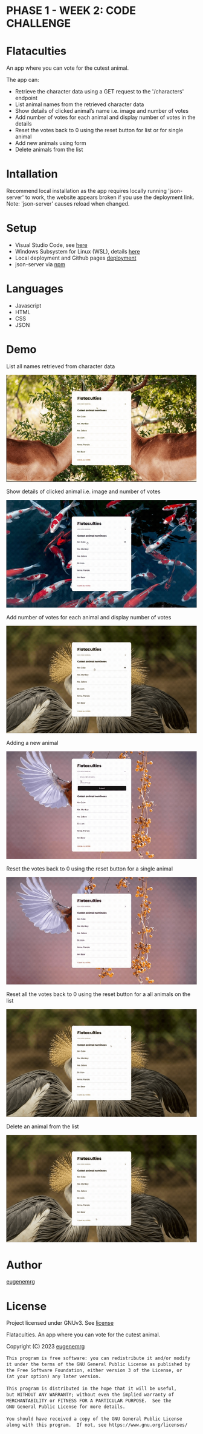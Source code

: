 # PHASE 1 - WEEK 2: CODE CHALLENGE

# Flataculties

An app where you can vote for the cutest animal.

The app can:
- Retrieve the character data using a GET request to the '/characters' endpoint
- List animal names from the retrieved character data
- Show details of clicked animal’s name i.e. image and number of votes
- Add number of votes for each animal and display number of votes in the details
- Reset the votes back to 0 using the reset button for list or for single animal
- Add new animals using form
- Delete animals from the list

# Intallation

Recommend local installation as the app requires locally running 'json-server' to work, the website appears broken if you use the deployment link. Note: 'json-server' causes reload when changed.

# Setup
- Visual Studio Code, see [here](https://code.visualstudio.com/)
- Windows Subsystem for Linux (WSL), details [here](https://learn.microsoft.com/en-us/windows/wsl/install)
- Local deployment and Github pages [deployment](https://eugenemrg.github.io/phase-1-wk2-code-challenge/)
- json-server via [npm](https://www.npmjs.com/package/json-server)

# Languages
- Javascript
- HTML
- CSS
- JSON

# Demo

List all names retrieved from character data

![demo1](/demo/demo01.gif)

Show details of clicked animal i.e. image and number of votes

![demo2](/demo/demo02.gif)

Add number of votes for each animal and display number of votes

![demo3](/demo/demo03.gif)

Adding a new animal

![demo4](/demo/demo04.gif)

Reset the votes back to 0 using the reset button for a single animal

![demo5](/demo/demo05.gif)

Reset all the votes back to 0 using the reset button for a all animals on the list

![demo6](/demo/demo06.gif)

Delete an animal from the list

![demo7](/demo/demo07.gif)

# Author
[eugenemrg](https://github.com/eugenemrg) 

# License
Project licensed under GNUv3. See [license](/LICENSE)

Flataculties. An app where you can vote for the cutest animal.

Copyright (C) 2023  [eugenemrg](https://github.com/eugenemrg) 

    This program is free software: you can redistribute it and/or modify
    it under the terms of the GNU General Public License as published by
    the Free Software Foundation, either version 3 of the License, or
    (at your option) any later version.

    This program is distributed in the hope that it will be useful,
    but WITHOUT ANY WARRANTY; without even the implied warranty of
    MERCHANTABILITY or FITNESS FOR A PARTICULAR PURPOSE.  See the
    GNU General Public License for more details.

    You should have received a copy of the GNU General Public License
    along with this program.  If not, see https://www.gnu.org/licenses/